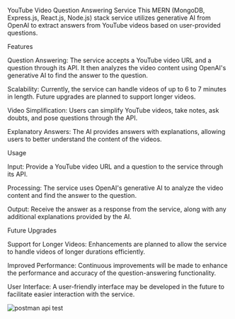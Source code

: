
YouTube Video Question Answering Service
This MERN (MongoDB, Express.js, React.js, Node.js) stack service utilizes generative AI from OpenAI to extract answers from YouTube videos based on user-provided questions.


Features

Question Answering: The service accepts a YouTube video URL and a question through its API. It then analyzes the video content using OpenAI's generative AI to find the answer to the question.

Scalability: Currently, the service can handle videos of up to 6 to 7 minutes in length. Future upgrades are planned to support longer videos.

Video Simplification: Users can simplify YouTube videos, take notes, ask doubts, and pose questions through the API.

Explanatory Answers: The AI provides answers with explanations, allowing users to better understand the content of the videos.


Usage

Input: Provide a YouTube video URL and a question to the service through its API.

Processing: The service uses OpenAI's generative AI to analyze the video content and find the answer to the question.

Output: Receive the answer as a response from the service, along with any additional explanations provided by the AI.


Future Upgrades

Support for Longer Videos: Enhancements are planned to allow the service to handle videos of longer durations efficiently.

Improved Performance: Continuous improvements will be made to enhance the performance and accuracy of the question-answering functionality.

User Interface: A user-friendly interface may be developed in the future to facilitate easier interaction with the service.





![postman api test]([https://github.com/your_username/your_repository/blob/main/images/service_architecture.png](https://github.com/Titli007/youtube-video-Q-A-with-genAi/blob/main/assets/postmanTest.png))

